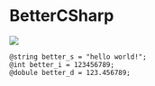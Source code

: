 # BetterCSharp
<img src="https://capsule-render.vercel.app/api?type=waving&color=auto&height=150&section=header&text=BetterCSharp&fontSize=90" />

```
@string better_s = "hello world!";
@int better_i = 123456789;
@dobule better_d = 123.456789;
```
